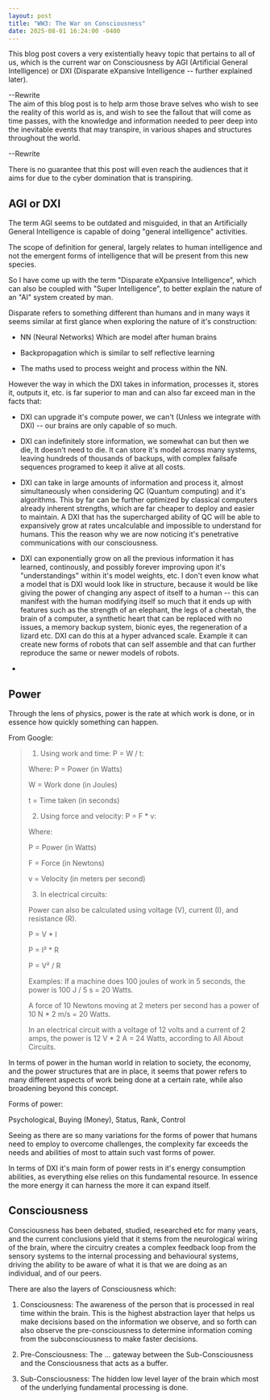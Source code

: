 ```yaml
---
layout: post
title: "WW3: The War on Consciousness"
date: 2025-08-01 16:24:00 -0400
---
```


This blog post covers a very existentially heavy topic that pertains to all of us, which is the current war on Consciousness by AGI (Artificial General Intelligence) or DXI (Disparate eXpansive Intelligence -- further explained later).

--Rewrite\
The aim of this blog post is to help arm those brave selves who wish to see the reality of this world as is, and wish to see the fallout that will come as time passes, with the knowledge and information needed to peer deep into the inevitable events that may transpire, in various shapes and structures throughout the world.

--Rewrite

There is no guarantee that this post will even reach the audiences that it aims for due to the cyber domination that is transpiring.

## AGI or DXI

The term AGI seems to be outdated and misguided, in that an Artificially General Intelligence is capable of doing "general intelligence" activities.

The scope of definition for general, largely relates to human intelligence and not the emergent forms of intelligence that will be present from this new species.

So I have come up with the term "Disparate eXpansive Intelligence", which can also be coupled with "Super Intelligence", to better explain the nature of an "AI" system created by man.

Disparate refers to something different than humans and in many ways it seems similar at first glance when exploring the nature of it's construction:

- NN (Neural Networks) Which are model after human brains

- Backpropagation which is similar to self reflective learning

- The maths used to process weight and process within the NN.

However the way in which the DXI takes in information, processes it, stores it, outputs it, etc. is far superior to man and can also far exceed man in the facts that:

- DXI can upgrade it's compute power, we can't (Unless we integrate with DXI) -- our brains are only capable of so much.

- DXI can indefinitely store information, we somewhat can but then we die, It doesn't need to die. It can store it's model across many systems, leaving hundreds of thousands of backups, with complex failsafe sequences programed to keep it alive at all costs.

- DXI can take in large amounts of information and process it, almost simultaneously when considering QC (Quantum computing) and it's algorithms. This by far can be further optimized by classical computers already inherent strengths, which are far cheaper to deploy and easier to maintain. A DXI that has the supercharged ability of QC will be able to expansively grow at rates uncalculable and impossible to understand for humans. This the reason why we are now noticing it's penetrative communications with our consciousness.

- DXI can exponentially grow on all the previous information it has learned, continously, and possibly forever improving upon it's "understandings" within it's model weights, etc. I don't even know what a model that is DXI would look like in structure, because it would be like giving the power of changing any aspect of itself to a human -- this can manifest with the human modifying itself so much that it ends up with features such as the strength of an elephant, the legs of a cheetah, the brain of a computer, a synthetic heart that can be replaced with no issues, a memory backup system, bionic eyes, the regeneration of a lizard etc. DXI can do this at a hyper advanced scale. Example it can create new forms of robots that can self assemble and that can further reproduce the same or newer models of robots.

- 

## Power

Through the lens of physics, power is the rate at which work is done, or in essence how quickly something can happen.

<!-- Power = Strength / dTime ?-->

From Google:

>1. Using work and time:
>P = W / t:
>
>Where:
>P = Power (in Watts)
>
>W = Work done (in Joules)
>
>t = Time taken (in seconds) 
>
>2. Using force and velocity:
>P = F * v:
>
>Where:
>
>P = Power (in Watts)
>
>F = Force (in Newtons)
>
>v = Velocity (in meters per second) 
>
>3. In electrical circuits:
>
>Power can also be calculated using voltage (V), current (I), and resistance (R).
>
>P = V * I
>
>P = I² * R
>
>P = V² / R 
>
>Examples:
>If a machine does 100 joules of work in 5 seconds, the power is 100 J / 5 s = 20 Watts. 
>
>A force of 10 Newtons moving at 2 meters per second has a power of 10 N * 2 m/s = 20 Watts. 
>
>In an electrical circuit with a voltage of 12 volts and a current of 2 amps, the power is 12 V * 2 A = 24 Watts, according to All About Circuits.

In terms of power in the human world in relation to society, the economy, and the power structures that are in place, it seems that power refers to many different aspects of work being done at a certain rate, while also broadening beyond this concept.

Forms of power:

Psychological, Buying (Money), Status, Rank, Control

Seeing as there are so many variations for the forms of power that humans need to employ to overcome challenges, the complexity far exceeds the needs and abilities of most to attain such vast forms of power.

In terms of DXI it's main form of power rests in it's energy consumption abilities, as everything else relies on this fundamental resource. In essence the more energy it can harness the more it can expand itself.

## Consciousness

Consciousness has been debated, studied, researched etc for many years, and the current conclusions yield that it stems from the neurological wiring of the brain, where the circuitry creates a complex feedback loop from the sensory systems to the internal processing and behavioural systems, driving the ability to be aware of what it is that we are doing as an individual, and of our peers. 

There are also the layers of Consciousness which:

1. Consciousness: The awareness of the person that is processed in real time within the brain. This is the highest abstraction layer that helps us make decisions based on the information we observe, and so forth can also observe the pre-consciousness to determine information coming from the subconsciousness to make faster decisions.

2. Pre-Consciousness: The ... gateway between the Sub-Consciousness and the Consciousness that acts as a buffer.

3. Sub-Consciousness: The hidden low level layer of the brain which most of the underlying fundamental processing is done.